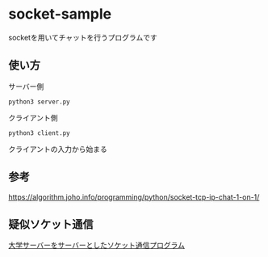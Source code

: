 # socket-sample
socketを用いてチャットを行うプログラムです
## 使い方
サーバー側
```
python3 server.py
```
クライアント側
```
python3 client.py
```
クライアントの入力から始まる
## 参考
https://algorithm.joho.info/programming/python/socket-tcp-ip-chat-1-on-1/
## 疑似ソケット通信
[大学サーバーをサーバーとしたソケット通信プログラム](./socket4aws2uec_server)
